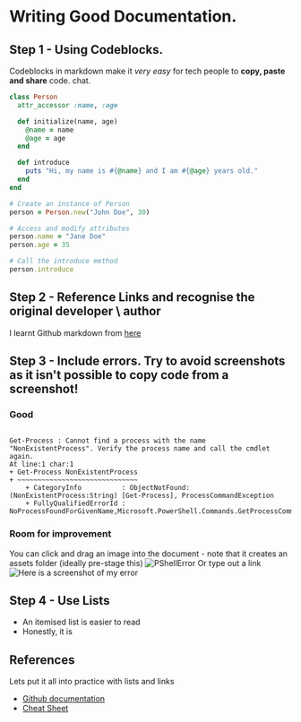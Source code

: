 # Writing Good Documentation.

## Step 1 - Using Codeblocks.


Codeblocks in markdown make it *very easy* for tech people to **copy, paste and share** code. 
chat.
```ruby
class Person
  attr_accessor :name, :age

  def initialize(name, age)
    @name = name
    @age = age
  end

  def introduce
    puts "Hi, my name is #{@name} and I am #{@age} years old."
  end
end

# Create an instance of Person
person = Person.new("John Doe", 30)

# Access and modify attributes
person.name = "Jane Doe"
person.age = 35

# Call the introduce method
person.introduce
```

## Step 2 - Reference Links and recognise the original developer \ author
I learnt Github markdown from [here](https://docs.github.com/en/get-started/writing-on-github/getting-started-with-writing-and-formatting-on-github/basic-writing-and-formatting-syntax#links)

## Step 3 - Include errors. Try to avoid screenshots as it isn't possible to copy code from a screenshot!

### Good

```PowerSgekk error

Get-Process : Cannot find a process with the name "NonExistentProcess". Verify the process name and call the cmdlet again.
At line:1 char:1
+ Get-Process NonExistentProcess
+ ~~~~~~~~~~~~~~~~~~~~~~~~~~~~~~
    + CategoryInfo          : ObjectNotFound: (NonExistentProcess:String) [Get-Process], ProcessCommandException
    + FullyQualifiedErrorId : NoProcessFoundForGivenName,Microsoft.PowerShell.Commands.GetProcessCommand
```

### Room for improvement
You can click and drag an image into the document - note that it creates an assets folder (ideally pre-stage this)
![PShellError](https://github.com/WelshieGD/github-docs-example/assets/120795390/4d81724b-f8e8-42ee-8dd9-72480249a133)
Or type out a link
![Here is a screenshot of my error](https://www.cornerstoneofrecovery.com/wp-content/uploads/2019/05/10-signs-you-may-have-a-drinking-problem-featured.jpg)

## Step 4 - Use Lists

- An itemised list is easier to read
- Honestly, it is

## References
Lets put it all into practice with lists and links
- [Github documentation](https://docs.github.com/en/get-started/writing-on-github/getting-started-with-writing-and-formatting-on-github/quickstart-for-writing-on-github)
- [Cheat Sheet](https://github.com/adam-p/markdown-here/wiki/Markdown-Cheatsheet#links)
